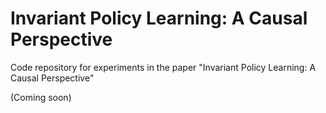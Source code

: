 # Invariant Policy Learning: A Causal Perspective
Code repository for experiments in the paper "Invariant Policy Learning: A Causal Perspective" 

(Coming soon)
